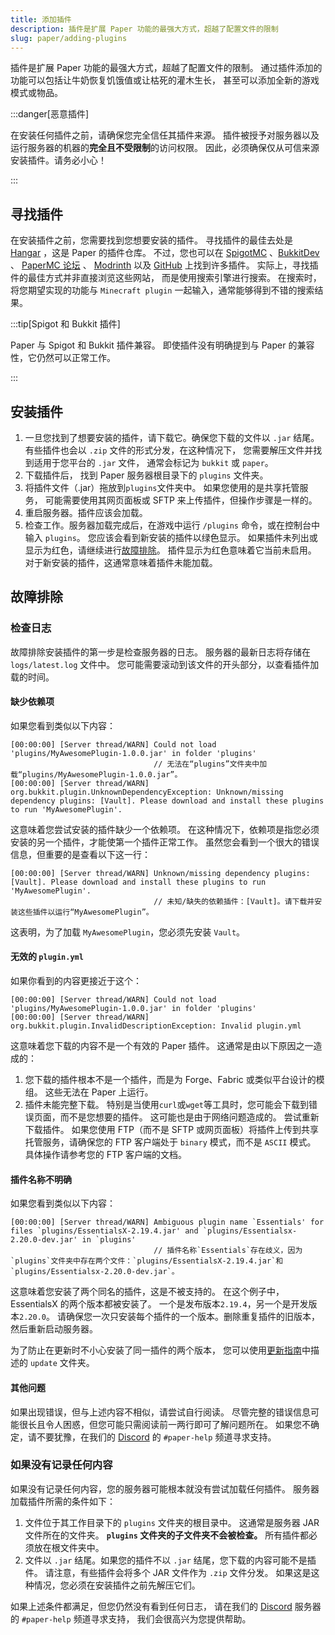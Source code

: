 ```yaml
---
title: 添加插件
description: 插件是扩展 Paper 功能的最强大方式，超越了配置文件的限制
slug: paper/adding-plugins
---
```


插件是扩展 Paper 功能的最强大方式，超越了配置文件的限制。
通过插件添加的功能可以包括让牛奶恢复饥饿值或让枯死的灌木生长，
甚至可以添加全新的游戏模式或物品。

:::danger[恶意插件]

在安装任何插件之前，请确保您完全信任其插件来源。
插件被授予对服务器以及运行服务器的机器的**完全且不受限制**的访问权限。
因此，必须确保仅从可信来源安装插件。请务必小心！

:::

## 寻找插件

在安装插件之前，您需要找到您想要安装的插件。
寻找插件的最佳去处是 [Hangar](https://hangar.papermc.io) ，这是 Paper 的插件仓库。
不过，您也可以在 [SpigotMC](https://www.spigotmc.org/resources/) 、[BukkitDev](https://dev.bukkit.org/bukkit-plugins) 、
[PaperMC 论坛](https://forums.papermc.io/forums/paper-plugin-releases/) 、 [Modrinth](https://modrinth.com/plugins) 以及 [GitHub](https://github.com) 上找到许多插件。
实际上，寻找插件的最佳方式并非直接浏览这些网站，
而是使用搜索引擎进行搜索。
在搜索时，将您期望实现的功能与 `Minecraft plugin` 一起输入，通常能够得到不错的搜索结果。

:::tip[Spigot 和 Bukkit 插件]

Paper 与 Spigot 和 Bukkit 插件兼容。
即使插件没有明确提到与 Paper 的兼容性，它仍然可以正常工作。

:::

## 安装插件

1. 一旦您找到了想要安装的插件，请下载它。确保您下载的文件以 `.jar` 结尾。
   有些插件也会以 `.zip` 文件的形式分发，在这种情况下，
   您需要解压文件并找到适用于您平台的 `.jar` 文件，
   通常会标记为 `bukkit` 或 `paper`。
2. 下载插件后，
   找到 Paper 服务器根目录下的 `plugins` 文件夹。
3. 将插件文件（.jar）拖放到`plugins`文件夹中。
   如果您使用的是共享托管服务，
   可能需要使用其网页面板或 SFTP 来上传插件，但操作步骤是一样的。
4. 重启服务器。插件应该会加载。
5. 检查工作。服务器加载完成后，在游戏中运行 `/plugins` 命令，或在控制台中输入 `plugins`。
   您应该会看到新安装的插件以绿色显示。
   如果插件未列出或显示为红色，请继续进行[故障排除](#故障排除)。
   插件显示为红色意味着它当前未启用。
   对于新安装的插件，这通常意味着插件未能加载。

## 故障排除

### 检查日志

故障排除安装插件的第一步是检查服务器的日志。
服务器的最新日志将存储在 `logs/latest.log` 文件中。
您可能需要滚动到该文件的开头部分，以查看插件加载的时间。

#### 缺少依赖项

如果您看到类似以下内容：

```log
[00:00:00] [Server thread/WARN] Could not load 'plugins/MyAwesomePlugin-1.0.0.jar' in folder 'plugins'
                                // 无法在“plugins”文件夹中加载“plugins/MyAwesomePlugin-1.0.0.jar”。
[00:00:00] [Server thread/WARN] org.bukkit.plugin.UnknownDependencyException: Unknown/missing dependency plugins: [Vault]. Please download and install these plugins to run 'MyAwesomePlugin'.
```

这意味着您尝试安装的插件缺少一个依赖项。
在这种情况下，依赖项是指您必须安装的另一个插件，才能使第一个插件正常工作。
虽然您会看到一个很大的错误信息，但重要的是查看以下这一行：

```log
[00:00:00] [Server thread/WARN] Unknown/missing dependency plugins: [Vault]. Please download and install these plugins to run 'MyAwesomePlugin'.
                                // 未知/缺失的依赖插件：[Vault]。请下载并安装这些插件以运行“MyAwesomePlugin”。
```

这表明，为了加载 `MyAwesomePlugin`，您必须先安装 `Vault`。

#### 无效的 `plugin.yml`

如果你看到的内容更接近于这个：

```log
[00:00:00] [Server thread/WARN] Could not load 'plugins/MyAwesomePlugin-1.0.0.jar' in folder 'plugins'
[00:00:00] [Server thread/WARN] org.bukkit.plugin.InvalidDescriptionException: Invalid plugin.yml
```

这意味着您下载的内容不是一个有效的 Paper 插件。
这通常是由以下原因之一造成的：

1. 您下载的插件根本不是一个插件，而是为 Forge、Fabric 或类似平台设计的模组。
   这些无法在 Paper 上运行。
2. 插件未能完整下载。
   特别是当使用`curl`或`wget`等工具时，您可能会下载到错误页面，而不是您想要的插件。
   这可能也是由于网络问题造成的。 尝试重新下载插件。
   如果您使用 FTP（而不是 SFTP 或网页面板）将插件上传到共享托管服务，请确保您的 FTP 客户端处于 `binary` 模式，而不是 `ASCII` 模式。
   具体操作请参考您的 FTP 客户端的文档。

#### 插件名称不明确

如果您看到类似以下内容：

```log
[00:00:00] [Server thread/WARN] Ambiguous plugin name `Essentials' for files `plugins/EssentialsX-2.19.4.jar' and `plugins/Essentialsx-2.20.0-dev.jar' in `plugins'
                                // 插件名称`Essentials`存在歧义，因为`plugins`文件夹中存在两个文件：`plugins/EssentialsX-2.19.4.jar`和`plugins/Essentialsx-2.20.0-dev.jar`。
```

这意味着您安装了两个同名的插件，这是不被支持的。
在这个例子中，EssentialsX 的两个版本都被安装了。
一个是发布版本`2.19.4`，另一个是开发版本`2.20.0`。
请确保您一次只安装每个插件的一个版本。删除重复插件的旧版本，然后重新启动服务器。

为了防止在更新时不小心安装了同一插件的两个版本，
您可以使用[更新指南](/paper/updating#step-2-update-plugins)中描述的 `update` 文件夹。

#### 其他问题

如果出现错误，但与上述内容不相似，请尝试自行阅读。
尽管完整的错误信息可能很长且令人困惑，但您可能只需阅读前一两行即可了解问题所在。
如果您不确定，请不要犹豫，在我们的 [Discord](https://discord.gg/papermc)
的 `#paper-help` 频道寻求支持。

### 如果没有记录任何内容

如果没有记录任何内容，您的服务器可能根本就没有尝试加载任何插件。
服务器加载插件所需的条件如下：

1. 文件位于其工作目录下的 `plugins` 文件夹的根目录中。
   这通常是服务器 JAR 文件所在的文件夹。 **`plugins` 文件夹的子文件夹不会被检查。**
   所有插件都必须放在根文件夹中。
2. 文件以 `.jar` 结尾。如果您的插件不以 `.jar` 结尾，您下载的内容可能不是插件。
   请注意，有些插件会将多个 JAR 文件作为 `.zip` 文件分发。
   如果这是这种情况，您必须在安装插件之前先解压它们。

如果上述条件都满足，但您仍然没有看到任何日志，
请在我们的 [Discord](https://discord.gg/papermc) 服务器的 `#paper-help` 频道寻求支持，
我们会很高兴为您提供帮助。
